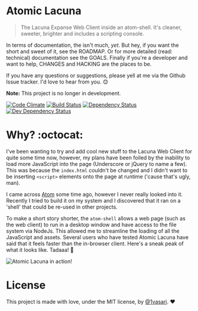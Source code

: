Atomic Lacuna
=============

 > The Lacuna Expanse Web Client inside an atom-shell. It's cleaner, sweeter, brighter
 > and includes a scripting console.

In terms of documentation, the isn't much, *yet*. But hey,
if you want the short and sweet of it, see the ROADMAP. Or for more detailed (read: technical)
documentation see the GOALS. Finally if you're a developer and want to help, CHANGES
and HACKING are the places to be.

If you have any questions or suggestions, please yell at me via the Github Issue tracker.
I'd love to hear from you. :blush:

**Note:** This project is no longer in development.

[![Code Climate](https://codeclimate.com/github/1vasari/atomic-lacuna.png)](https://codeclimate.com/github/Vasari/atomic-lacuna)
[![Build Status](https://travis-ci.org/1vasari/atomic-lacuna.svg?branch=master)](https://travis-ci.org/Vasari/atomic-lacuna)
[![Dependency Status](https://david-dm.org/1vasari/atomic-lacuna.svg)](https://david-dm.org/1vasari/atomic-lacuna)
[![Dev Dependency Status](https://david-dm.org/1vasari/atomic-lacuna/dev-status.svg)](https://david-dm.org/1vasari/atomic-lacuna#info=devDependencies)

Why? :octocat:
====

I've been wanting to try and add cool new stuff to the Lacuna Web Client for
quite some time now, however, my plans have been foiled by the inability to load
more JavaScript into the page (Underscore or jQuery to name a few). This was
because the `index.html` couldn't be changed and I didn't want to be inserting
`<script>` elements onto the page at runtime ('cause that's ugly, man).

I came across [Atom](atom.io) some time ago, however I never really looked into it.
Recently I tried to build it on my system and I discovered that it ran on a 'shell'
that could be re-used in other projects.

To make a short story shorter, the `atom-shell` allows a web page (such as the
web client) to run in a desktop window and have access to the file system via
NodeJs. This allowed me to streamline the loading of all the JavaScript and assets.
Several users who have tested Atomic Lacuna have said that it feels faster than
the in-browser client. Here's a sneak peak of what it looks like. Tadaaa! :dizzy:

![Atomic Lacuna in action!](https://raw.githubusercontent.com/Vasari/atomic-lacuna/master/public/Screenshot.png)

License
=======

This project is made with love, under the MIT license, by [@1vasari](https://twitter.com/1vasari). :heart:

